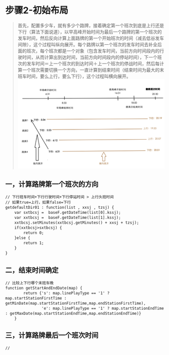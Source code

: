 # 步骤2-初始布局
> 首先，配置多少车，就有多少个路牌，接着确定第一个班次到底是上行还是下行（算法下面说道），以早高峰开始时间为最后一个路牌的第一个班次的发车时间，然后反向计算上面路牌的第一个开始班次的时间（减去低谷发车间隙），这个过程叫纵向展开。每个路牌以第一个班次的发车时间去补全后面的班次，每个班次都是一个对象（包含发车时间，当前方向时间段内的行驶时间，从而计算出到达时间，当前方向时间段内的停站时间），下一个班次的发车时间＝上一个班次的到达时间＋上一个班次的停战时间，然后每计算一个班次需要切换一个方向，一直计算到结束时间（结束时间为最大的末班车时间，要么上行，要么下行），这个过程叫横向展开。
![](/assets/step2_1.png)

## 一，计算路牌第一个班次的方向

```
// 下行班车时间+下行行驶时间+下行停站时间 > 上行头班时间
// 如果true=上行，如果false=下行
getdefaultDir01 : function(list , xxsj , tzsj) {
	var sxtbcsj =  baseF.getDateTime(list[0].kssj);
	var xxtbcsj =  baseF.getDateTime(list[1].kssj);
	xxtbcsj.setMinutes(xxtbcsj.getMinutes() + xxsj + tzsj);
	if(xxtbcsj>sxtbcsj) {
		return 0;
	}else {
		return 1;
	}
}
```

## 二，结束时间确定

```
// 比较上下行哪个末班车晚
function getStartAndEndDate(map) {
		return {'s': map.linePlayType == '1' ? map.startStationFirstTime : getMinDate(map.startStationFirstTime,map.endStationFirstTime),
				'e': map.linePlayType == '1' ? map.startStationEndTime : getMaxDate(map.startStationEndTime,map.endStationEndTime)}
	}
```

## 三，计算路牌最后一个班次时间

```
// 
```




